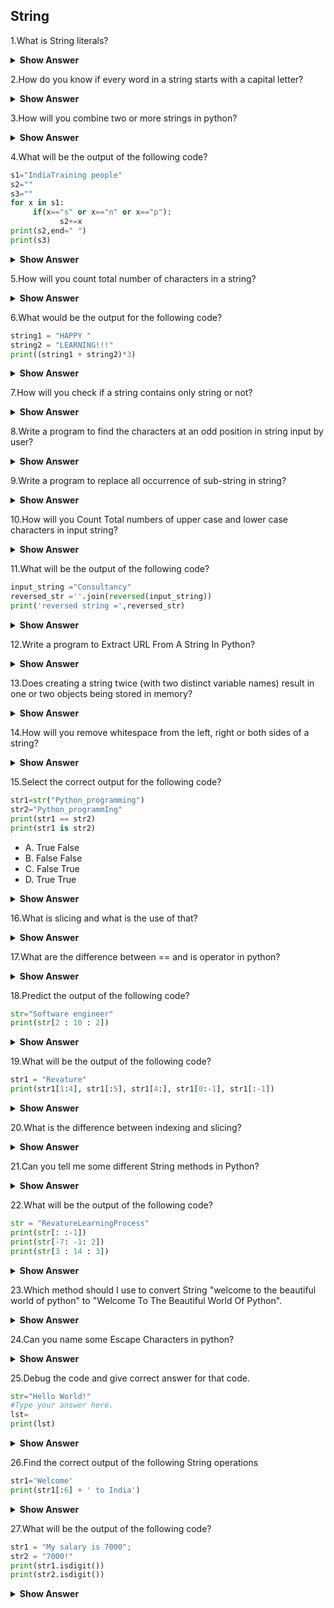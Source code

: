 ## String

1.What is String literals?

<details><summary> <b>Show Answer</b> </summary>
  
 A string literal is a sequence of zero or more characters enclosed in single quotes.
  
**Examples**:
  
"Hello,World"
'Revature'
  
 </details>


2.How do you know if every word in a string starts with a capital letter?

<details><summary> <b>Show Answer</b> </summary>
  
  The istitle() function checks if each word is capitalized or not.
  
**Example**:
  
```python  
print( 'The Dog'.istitle() ) #=> True
```
<details><summary> <b>Explanation</b> </summary>  
  
In python istitle() function used to check whether the given string is starts with a capital letter or not.
  
</details>
</details>
  
3.How will you combine two or more strings in python?

<details><summary> <b>Show Answer</b> </summary>
 
  - In Python, you can concatenate two strings  by simply using the `+' operator between them. You can use the + operator to concatenate three or more strings.

**Example**:
  
  ```python
  
s="hello"
s1="world"
string=s+s1
print(string)
```
  
**Output**:
  
helloworld
  
<details><summary> <b>Explanation</b> </summary>
  
  In the above program we used '+' operator for combining two or more strings into a single string.
  
  </details>
  </details>

4.What will be the output of the following code?

```python
s1="IndiaTraining people"
s2=""
s3=""
for x in s1:
     if(x=="s" or x=="n" or x=="p"):
           s2+=x
print(s2,end=" ")
print(s3)
```
<details><summary> <b>Show Answer</b> </summary>
  
**Output**:
  
> nnnpp
  
</details>

5.How will you count total number of characters in a string?

<details><summary> <b>Show Answer</b> </summary>
  
- In python len() function will return the length of a string.
  
**Example**:
  
```python
s="Revature"
print(len(s))
```
  
**Output**:
  
8

 </details>
 
6.What would be the output for the following code?

```python
string1 = "HAPPY "
string2 = "LEARNING!!!"
print((string1 + string2)*3)
```
<details><summary> <b>Show Answer</b> </summary>

**Output**:
  
HAPPY LEARNING!!!HAPPY LEARNING!!!HAPPY LEARNING!!!

<details><summary> <b>Explanation</b> </summary>
  
> In the case of a string, the * operator is used to repeat a string.
  
  </details>
  </details>

7.How will you check if a string contains only string or not?

<details><summary> <b>Show Answer</b> </summary>
  
- In python isnumeric() function returns True if all characters are numeric.
  
**Example**:

```python  
s="Revature123"
print(s.isnumeric())
```
  
**Output**:
  
False
  
  </details>

8.Write a program to find the characters at an odd position in string input by user?

<details><summary> <b>Show Answer</b> </summary>
  
```python  
string = input("Enter the string : ")
outputString = ''
for i in range(len(string)):
    if(i % 2 == 0):
        outputString = outputString + string[i]
print("input string :  ", string)
print("String after odd charcater :", outputString)
```
  
**Output**:
  
Enter the string : PythonString
input string :   PythonString
String after odd charcater : PtoSrn
  
<details><summary> <b>Explanation</b> </summary>
  
 - In above program first we used len() function to find the size of the string. Then we want to find the odd position in string for that we used if statements inside the for loop.
if the position/index is not equal to 0 , those characters are stored into the single variable and then it will printing the values.

  </details>
  </details>
  
  
9.Write a program  to replace all occurrence of sub-string in string?

<details><summary> <b>Show Answer</b> </summary>
  
```python
  
inputStr = "is the is Python is Program is"
modifiedStr =  inputStr.replace('is', '')
print(modifiedStr)
```

**Output**:
  
the  Python  Program
  
  <details><summary> <b>Explanation</b> </summary>
    
> In python we used **.replace()** function to replace one character with another character.
    
  </details>
  </details>

10.How will you Count Total numbers of upper case and lower case characters in input string?

<details><summary> <b>Show Answer</b> </summary>
  
  In python, we are using isupper() to find upper case characters and islower() to find the lower case characters.
  
**Example**:
  
```python
  
string = input('Please enter the string: ')
upper_case= 0
lower_case = 0
for char in string:
 if char.isupper():
    upper_case+=1
 elif char.islower():
    lower_case+=1
print ("string entered by user : ", string)
print (" Total Upper case characters  : ", upper_case)
print ("Total Lower case Characters : ", lower_case)
```
</details>

11.What will be the output of the following code?

```python
input_string ="Consultancy"
reversed_str =''.join(reversed(input_string))
print('reversed string =',reversed_str)
```
<details><summary> <b>Show Answer</b> </summary>
  
**Output**:

> reversed string = ycnatlusnoC

<details><summary> <b>Explanation</b> </summary>

> In python to reverse a string  we can use built-in function reversed orelse we can use negative index ([::-1]).
  
  </details>
  </details>

12.Write a program to Extract URL From A String In Python?

<details><summary> <b>Show Answer</b> </summary>

 ```python
  
import re
def URLsearch(stringinput):
    regularex = r"(?i)\b((?:https?://|www\d{0,3}[.]|[a-z0-9.-]+[.][a-z]{2,4}/)(?:[^\s()<>]+|(([^\s()<>]+|(([^\s()<>]+)))))+(?:(([^\s()<>]+|(([^\s()<>]+))))|[^\s`!()[]{};:'\".,<>?«»“”‘’]))" 
    urlsrc = re.findall(regularex,stringinput) 
    return [url[0] for url in urlsrc]
textcontent = 'text :a software website find contents related to technology https://devenum.com https://google.com,http://devenum.com'
print("Urls found: ", URLsearch(textcontent))
```
  
**Output**:
  
Urls found:  ['https://devenum.com', 'https://google.com,http://devenum.com']
  
</details>

13.Does creating a string twice (with two distinct variable names) result in one or two objects being stored in memory?

<details><summary> <b>Show Answer</b> </summary>
  
- For example, writing animal = 'dog' and pet = 'dog'.
  It only creates one.
  Here we can see this example,

 ```python
animal = 'dog'
print( id(animal) )
#=> 4441985688
pet = 'dog'
print( id(pet) )
#=> 4441985688
```
  </details>
  
14.How will you remove whitespace from the left, right or both sides of a string?

<details><summary> <b>Show Answer</b> </summary>
  
- In python we can use lstrip(), rstrip() and strip() remove whitespace from the ends of a string.
  
**Example**,
 
```python
string="  Whitespace of strings  "
print(string.lstrip())
print(string.rstrip())
print(string.strip())
```
  
**Output**:
  
Whitespace of strings  
  Whitespace of strings
Whitespace of strings

<details><summary> <b>Explanation</b> </summary>
  
- For removing whitespace from the ends of the string, we can use .strip() functions.
- .lstrip() -used to remove whitespace from left side of the string.
- .rstrip() -used to remove whitespace from right side of the string.
  
  </details>
  </details>
  
15.Select the correct output for the following code?

 ```python 
str1=str("Python_programming")
str2="Python_programmIng"
print(str1 == str2)
print(str1 is str2)
```
  
- A. True
     False
- B. False
     False
- C. False
     True
- D. True
     True
  
<details><summary> <b>Show Answer</b> </summary>
  
**Ans**:
  
  Option B is the correct one
  
<details><summary> <b>Explanation</b> </summary>
  
- In the case of a string, == and is operators are used to check whether the given strings are equal or not.
  
  </details>
  </details>

16.What is slicing and what is the use of that?

<details><summary> <b>Show Answer</b> </summary>
  
- Slicing in Python is a feature that enables accessing parts of sequences like strings, tuples, and lists. 
- You can also use them to modify or delete the items of mutable sequences such as lists. Slicing enables writing clean, concise, and readable code.
  
**Syntax**: 
  
> slice(stop) slice(start, stop, step)
  
</details>

17.What are the difference between == and is operator in python?

<details><summary> <b>Show Answer</b> </summary>
  
** == **:
  
- In python this operator is equality operator.
- The == operator is used when the values of two operands are equal, then the condition becomes true.
  
**Example**:

```python  
s1="hi"
s2="hi"
print(s1 == s2)
```  
 
**Output**:
  
> It returns True.
  
**is** :
  
- In python this operator is Identity operator.
- The is operator evaluates to true if the variables on either side of the operator point to the same object and false otherwise.
  
**Example**:
  
```python
list_1 = ['a', 'b', 'c']
list_2 = list_1
list_3 = list(list_1)
print(list_1)
print(list_2)
print(list_3)
print(list_1 is list_2)
print(list_1 is list_3)
```
  
**Output**:
  
> True
  False
  
<details><summary> <b>Explanation</b> </summary>
  
> Here you can see (list_1 is list_3) is False because list_1 and list_3 are pointing to two different objects , even though their contents might be the same. So, we can say "is" will return True if two variables point to the same object and "==" if the objects referred to by the variables are equal.

  </details>
  </details>
  
18.Predict the output of the following code?
  
```python  
str="Software engineer"
print(str[2 : 10 : 2])
```
  
<details><summary> <b>Show Answer</b> </summary>
  
**Output**:
  
fw
  
  </details>

19.What will be the output of the following code?

```python
str1 = "Revature"
print(str1[1:4], str1[:5], str1[4:], str1[0:-1], str1[:-1])
```
<details><summary> <b>Show Answer</b> </summary>
  
**Output**:
  
> eva Revat ture Revatur Revatur

<details><summary> <b>Explanation</b> </summary>
  
 > We can use a slice operator [] to get a substring.
  
**Syntax**: 
  
> s[start : end]

  </details>
  </details>
  
20.What is the difference between indexing and slicing?

<details><summary> <b>Show Answer</b> </summary>
  
- **Indexing**: Indexing is used to obtain individual elements.
           - Indexing returns one item.
           - Indexing starts from 0.Negative Indexing starts from -1.
- **Slicing**: Slicing is used to obtain a sequence of elements.
           - Slicing returns new list.
           - We can specify range of indxes.

- Indexing and Slicing can be be done in Python Sequences types like list, string, tuple, range objects.

  </details>
  
21.Can you tell me some different String methods in Python?

<details><summary> <b>Show Answer</b> </summary>
  
   - endswith()	Returns true if the string ends with the specified value
   - format()	Formats specified values in a string
   - isalpha()	Returns True if all characters in the string are in the alphabet
   - isidentifier()	Returns True if the string is an identifier
   - partition()	Returns a tuple where the string is parted into three parts
  
  </details>
  
22.What will be the output of the following code?

```python  
str = "RevatureLearningProcess"
print(str[: :-1])
print(str[-7: -1: 2])
print(str[3 : 14 : 3])
```
  
<details><summary> <b>Show Answer</b> </summary>
  
**Output**:
  
ssecorPgninraeLerutaveR
  
Poe
  
aren

  </details>
  
23.Which method should I use to convert String "welcome to the beautiful world of python" to "Welcome To The Beautiful World Of Python".

<details><summary> <b>Show Answer</b> </summary>
  
  - title()-method
  - For this in python we can use title() method.
  
<details><summary> <b>Show Explanation</b> </summary>
  
> The title() function capitalize() the first letter of every word of the String.
  
  </details>
  </details>

24.Can you name some Escape Characters in python?

<details><summary> <b>Show Answer</b> </summary>
  
- \'	Single Quote	
- \\	Backslash	
- \n	New Line	
- \r	Carriage Return	
- \t	Tab	
- \b	Backspace	
- \f	Form Feed	
- \ooo	Octal value	
- \xhh	Hex value
  
  </details>

25.Debug the code and give correct answer for that code.

```python  
str="Hello World!"
#Type your answer here.
lst=
print(lst)
```

<details><summary> <b>Show Answer</b> </summary>
  
Expected output:
  
> ['Hello','World!']
  
<details><summary> <b>Hint</b> </summary>
  
  .split() method can be used to split strings based on a given character. It returns a list of split substrings.
  
  </details>
  
**Answer**:
 
```python 
str="Hello World!"
lst=str.split(" ")
print(lst)
```
  </details>
  
26.Find the correct output of the following String operations
  
```python  
str1='Welcome'
print(str1[:6] + ' to India')
```
  
 <details><summary> <b>Show Answer</b> </summary>
   
**Output**:
   
> Welcom to India
   
<details><summary> <b>Explanation</b> </summary>
  
> Here we are used slicing for getting some part of string and then we used + operator for string combining.

   </details>
  </details>
  
27.What will be the output of the following code?
  
 ```python 
str1 = "My salary is 7000";
str2 = "7000!"
print(str1.isdigit())
print(str2.isdigit())
 ```
  
<details><summary> <b>Show Answer</b> </summary>
  
False
False
  
<details><summary> <b>Explanation</b> </summary>
  
  > isdigit() method is checking it contains only the characters or not,if it is contains it will return True orelse it will return False.
  
  </details>
  </details>
  
